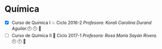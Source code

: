 # Química
- [x] Curso de Quimica I :boom: Ciclo 2016-2 _Profesora: Korali Carolina Durand Aguilar._:clock10: :clock12: :e-mail:<br /> 
- [ ] Curso de Química II :blue_book: Ciclo 2017-1 _Profesora: Rosa María Sayán Rivera._:clock10: :clock12: :e-mail:
